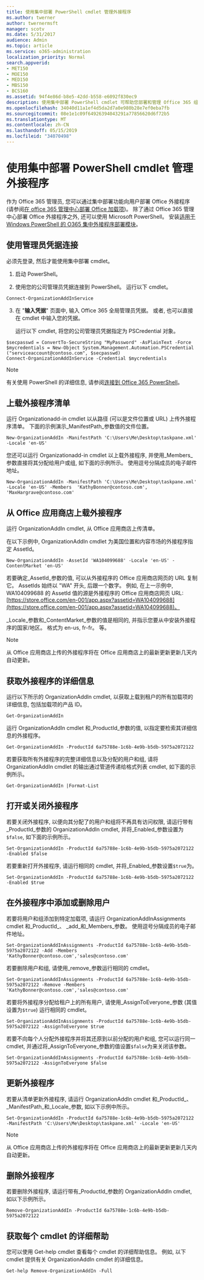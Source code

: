 ```yaml
---
title: 使用集中部署 PowerShell cmdlet 管理外接程序
ms.author: twerner
author: twernermsft
manager: scotv
ms.date: 5/31/2017
audience: Admin
ms.topic: article
ms.service: o365-administration
localization_priority: Normal
search.appverid:
- MET150
- MOE150
- MED150
- MBS150
- BCS160
ms.assetid: 94f4e86d-b8e5-42dd-b558-e6092f830ec9
description: 使用集中部署 PowerShell cmdlet 可帮助您部署和管理 Office 365 组织的 Office 外接程序。
ms.openlocfilehash: 34040d11a1ef4d5da2d7a0e980b28e7ef0eba7fb
ms.sourcegitcommit: 08e1e1c09f64926394043291a77856620d6f72b5
ms.translationtype: MT
ms.contentlocale: zh-CN
ms.lasthandoff: 05/15/2019
ms.locfileid: "34070498"
---
```

# <a name="use-the-centralized-deployment-powershell-cmdlets-to-manage-add-ins"></a>使用集中部署 PowerShell cmdlet 管理外接程序

作为 Office 365 管理员, 您可以通过集中部署功能向用户部署 Office 外接程序 (请参阅[在 office 365 管理中心部署 Office 加载项](https://support.office.com/article/737e8c86-be63-44d7-bf02-492fa7cd9c3f.aspx))。 除了通过 Office 365 管理中心部署 Office 外接程序之外, 还可以使用 Microsoft PowerShell。 安装[适用于 Windows PowerShell 的 O365 集中外接程序部署模块](https://www.powershellgallery.com/packages/O365CentralizedAddInDeployment)。 
    
## <a name="connect-using-your-admin-credentials"></a>使用管理员凭据连接

必须先登录, 然后才能使用集中部署 cmdlet。
  
1. 启动 PowerShell。
    
2. 使用您的公司管理员凭据连接到 PowerShell。 运行以下 cmdlet。
    
  ```
  Connect-OrganizationAddInService
  ```

3. 在 "**输入凭据**" 页面中, 输入 Office 365 全局管理员凭据。 或者, 也可以直接在 cmdlet 中输入您的凭据。 
    
    运行以下 cmdlet, 将您的公司管理员凭据指定为 PSCredential 对象。
    
  ```
  $secpasswd = ConvertTo-SecureString "MyPassword" -AsPlainText -Force
  $mycredentials = New-Object System.Management.Automation.PSCredential ("serviceaccount@contoso.com", $secpasswd)
  Connect-OrganizationAddInService -Credential $mycredentials
  ```

> [!NOTE]
> 有关使用 PowerShell 的详细信息, 请参阅[连接到 Office 365 PowerShell](https://go.microsoft.com/fwlink/p/?linkid=848585)。 
  
## <a name="upload-an-add-in-manifest"></a>上载外接程序清单

运行 Organizationadd-in cmdlet 以从路径 (可以是文件位置或 URL) 上传外接程序清单。 下面的示例演示_ManifestPath_参数值的文件位置。 
  
```
New-OrganizationAddIn -ManifestPath 'C:\Users\Me\Desktop\taskpane.xml' -Locale 'en-US'
```

您还可以运行 Organizationadd-in cmdlet 以上载外接程序, 并使用_Members_参数直接将其分配给用户或组, 如下面的示例所示。 使用逗号分隔成员的电子邮件地址。 
  
```
New-OrganizationAddIn -ManifestPath 'C:\Users\Me\Desktop\taskpane.xml' -Locale 'en-US' -Members  'KathyBonner@contoso.com', 'MaxHargrave@contoso.com'
```

## <a name="upload-an-add-in-from-the-office-store"></a>从 Office 应用商店上载外接程序

运行 OrganizationAddIn cmdlet, 从 Office 应用商店上传清单。
  
在以下示例中, OrganizationAddIn cmdlet 为美国位置和内容市场的外接程序指定 AssetId。
  
```
New-OrganizationAddIn -AssetId 'WA104099688' -Locale 'en-US' -ContentMarket 'en-US'
```

若要确定_AssetId_参数的值, 可以从外接程序的 Office 应用商店网页的 URL 复制它。 AssetIds 始终以 "WA" 开头, 后跟一个数字。 例如, 在上一示例中, WA104099688 的 AssetId 值的源是外接程序的 Office 应用商店网页 URL: [https://store.office.com/en-001/app.aspx?assetid=WA104099688](https://store.office.com/en-001/app.aspx?assetid=WA104099688)。
  
_Locale_参数和_ContentMarket_参数的值是相同的, 并指示您要从中安装外接程序的国家/地区。 格式为 en-us, fr-fr。 等。 
  
> [!NOTE]
> 从 Office 应用商店上传的外接程序将在 Office 应用商店上的最新更新更新几天内自动更新。 
  
## <a name="get-details-of-an-add-in"></a>获取外接程序的详细信息

运行以下所示的 OrganizationAddIn cmdlet, 以获取上载到租户的所有加载项的详细信息, 包括加载项的产品 ID。
  
```
Get-OrganizationAddIn
```

运行 OrganizationAddIn cmdlet 和_ProductId_参数的值, 以指定要检索其详细信息的外接程序。 
  
```
Get-OrganizationAddIn -ProductId 6a75788e-1c6b-4e9b-b5db-5975a2072122
```

若要获取所有外接程序的完整详细信息以及分配的用户和组, 请将 OrganizationAddIn cmdlet 的输出通过管道传递给格式列表 cmdlet, 如下面的示例所示。
  
```
Get-OrganizationAddIn |Format-List
```

## <a name="turn-on-or-turn-off-an-add-in"></a>打开或关闭外接程序

若要关闭外接程序, 以便向其分配了的用户和组将不再具有访问权限, 请运行带有_ProductId_参数的 OrganizationAddIn cmdlet, 并将_Enabled_参数设置为`$false`, 如下面的示例所示。
  
```
Set-OrganizationAddIn -ProductId 6a75788e-1c6b-4e9b-b5db-5975a2072122 -Enabled $false
```

若要重新打开外接程序, 请运行相同的 cmdlet, 并将_Enabled_参数设置`$true`为。
  
```
Set-OrganizationAddIn -ProductId 6a75788e-1c6b-4e9b-b5db-5975a2072122 -Enabled $true
```

## <a name="add-or-remove-users-from-an-add-in"></a>在外接程序中添加或删除用户

若要将用户和组添加到特定加载项, 请运行 OrganizationAddInAssignments cmdlet 和_ProductId_、 _add_和_Members_参数。 使用逗号分隔成员的电子邮件地址。 
  
```
Set-OrganizationAddInAssignments -ProductId 6a75788e-1c6b-4e9b-b5db-5975a2072122 -Add -Members 'KathyBonner@contoso.com','sales@contoso.com'
```

若要删除用户和组, 请使用_remove_参数运行相同的 cmdlet。 
  
```
Set-OrganizationAddInAssignments -ProductId 6a75788e-1c6b-4e9b-b5db-5975a2072122 -Remove -Members 'KathyBonner@contoso.com','sales@contoso.com'
```

若要将外接程序分配给租户上的所有用户, 请使用_AssignToEveryone_参数 (其值设置为`$true`) 运行相同的 cmdlet。
  
```
Set-OrganizationAddInAssignments -ProductId 6a75788e-1c6b-4e9b-b5db-5975a2072122 -AssignToEveryone $true
```

若要不向每个人分配外接程序并将其还原到以前分配的用户和组, 您可以运行同一 cmdlet, 并通过将_AssignToEveryone_参数的值设置`$false`为来关闭该参数。
  
```
Set-OrganizationAddInAssignments -ProductId 6a75788e-1c6b-4e9b-b5db-5975a2072122 -AssignToEveryone $false
```

## <a name="update-an-add-in"></a>更新外接程序

若要从清单更新外接程序, 请运行 OrganizationAddIn cmdlet 和_ProductId_、 _ManifestPath_和_Locale_参数, 如以下示例中所示。 
  
```
Set-OrganizationAddIn -ProductId 6a75788e-1c6b-4e9b-b5db-5975a2072122 -ManifestPath 'C:\Users\Me\Desktop\taskpane.xml' -Locale 'en-US'
```

> [!NOTE]
> 从 Office 应用商店上传的外接程序将在 Office 应用商店上的最新更新更新几天内自动更新。 
  
## <a name="delete-an-add-in"></a>删除外接程序

若要删除外接程序, 请运行带有_ProductId_参数的 OrganizationAddIn cmdlet, 如以下示例所示。 
  
```
Remove-OrganizationAddIn -ProductId 6a75788e-1c6b-4e9b-b5db-5975a2072122
```

## <a name="get-detailed-help-for-each-cmdlet"></a>获取每个 cmdlet 的详细帮助

您可以使用 Get-help cmdlet 查看每个 cmdlet 的详细帮助信息。 例如, 以下 cmdlet 提供有关 OrganizationAddIn cmdlet 的详细信息。
  
```
Get-help Remove-OrganizationAddIn -Full
```


